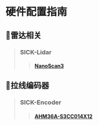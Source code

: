 # 硬件配置指南

## 📡雷达相关

> ### SICK-Lidar
>
> > #### [NanoScan3]

## 🧵拉线编码器

> ### SICK-Encoder
>
>> #### [AHM36A-S3CC014X12]

[NanoScan3]:./lidar/sick/nanoscan3/README.md
[AHM36A-S3CC014X12]:./wireEncoder/sick/README.md
